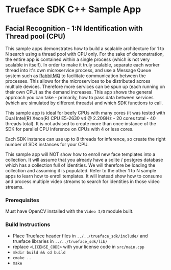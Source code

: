 # Trueface SDK C++ Sample App
## Facial Recognition - 1:N Identification with Thread pool (CPU)
This sample apps demonstrates how to build a scalable architecture for 1 to N search using a thread pool with CPU only.
For the sake of demonstration, the entire app is contained within a single process (which is not very scalable in itself).
In order to make it truly scalable, separate each worker thread into it's own microservice process, and use a Message Queue system
such as [RabbitMQ](https://github.com/CopernicaMarketingSoftware/AMQP-CPP) to facilitate communication between the processes. This allows for the microservices to be distributed across multiple devices.
Therefore more services can be spun up (each running on their own CPU) as the demand increases.
This app shows the general approach you can take - primarily, how to pass data between services (which are simulated by different threads) 
and which SDK functions to call. 

This sample app is ideal for beefy CPUs with many cores (it was tested with Dual Intel(R) Xeon(R) CPU E5-2630 v4 @ 2.20GHz - 20 cores total - 40 threads total).
It is not advised to create more than once instance of the SDK for parallel CPU inference on CPUs with 4 or less cores.

Each SDK instance can use up to 8 threads for inference, so create the right number of SDK instances for your CPU.

This sample app will NOT show how to enroll new face templates into a collection. It will assume that you already have a sqlite / postgres 
database which has a collection full of identities. We will therefore be loading the collection and assuming it is populated.
Refer to the other 1 to N sample apps to learn how to enroll templates.
It will instead show how to consume and process multiple video streams to search for identities in those video streams.

### Prerequisites
Must have OpenCV installed with the `Video I/O` module built. 

### Build Instructions
* Place Trueface header files in `../../trueface_sdk/include/` and trueface libraries in `../../trueface_sdk/lib/`
* replace `<LICENSE_CODE>` with your license code in `src/main.cpp`
* `mkdir build && cd build`
* `cmake ..`
* `make`

